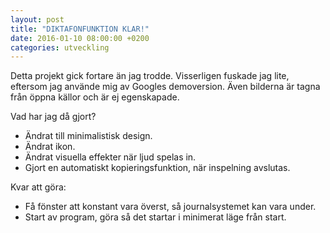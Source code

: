 ```yaml
---
layout: post
title: "DIKTAFONFUNKTION KLAR!"
date: 2016-01-10 08:00:00 +0200
categories: utveckling
---
```

Detta projekt gick fortare än jag trodde. Visserligen fuskade jag lite, eftersom jag använde mig av Googles demoversion. Även bilderna är tagna från öppna källor och är ej egenskapade.

Vad har jag då gjort?
- Ändrat till minimalistisk design.
- Ändrat ikon.
- Ändrat visuella effekter när ljud spelas in.
- Gjort en automatiskt kopieringsfunktion, när inspelning avslutas.

Kvar att göra:
- Få fönster att konstant vara överst, så journalsystemet kan vara under.
- Start av program, göra så det startar i minimerat läge från start.